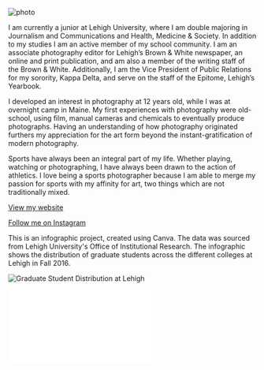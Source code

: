 ![photo](https://static1.squarespace.com/static/595e98114c8b03b59c91e1b4/t/595ee9b1bf629a49f1dc02b7/1499481355718/?format=1500w)

I am currently a junior at Lehigh University, where I am double majoring in Journalism and Communications and Health, Medicine & Society. In addition to my studies I am an active member of my school community. I am an associate photography editor for Lehigh’s Brown & White newspaper, an online and print publication, and am also a member of the writing staff of the Brown & White. Additionally, I am the Vice President of Public Relations for my sorority, Kappa Delta, and serve on the staff of the Epitome, Lehigh’s Yearbook.

I developed an interest in photography at 12 years old, while I was at overnight camp in Maine. My first experiences with photography were old-school, using film, manual cameras and chemicals to eventually produce photographs. Having an understanding of how photography originated furthers my appreciation for the art form beyond the instant-gratification of modern photography.

Sports have always been an integral part of my life. Whether playing, watching or photographing, I have always been drawn to the action of athletics. I love being a sports photographer because I am able to merge my passion for sports with my affinity for art, two things which are not traditionally mixed.

[View my website](https://www.sarahlepstein.com/)

[Follow me on Instagram](https://www.instagram.com/saahepstein_photography)

This is an infographic project, created using Canva. The data was sourced from Lehigh University's Office of Institutional Research. The infographic shows the distribution of graduate students across the different colleges at Lehigh in Fall 2016. 

![Graduate Student Distribution at Lehigh](SarahEpstein.github.io/GraduateInfographic.png)

![Original Six Infographic](SarahEpstein.github.io/originalsix.pdf)
